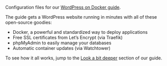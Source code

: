 Configuration files for our [WordPress on Docker
guide](https://docs.bytemark.co.uk/article/wordpress-on-docker-with-phpmyadmin-ssl-via-traefik-and-automatic-updates/).

The guide gets a WordPress website running in minutes with all of these
open-source goodies:

* Docker, a powerful and standardized way to deploy applications
* Free SSL certificates from Let’s Encrypt (via Traefik)
* phpMyAdmin to easily manage your databases
* Automatic container updates (via Watchtower)

To see how it all works, jump to the [Look a bit
deeper](https://docs.bytemark.co.uk/article/wordpress-on-docker-with-phpmyadmin-ssl-via-traefik-and-automatic-updates/#look-a-bit-deeper)
section of our guide.
